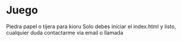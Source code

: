 # Juego
Piedra papel o tijera para kioru
Solo debes iniciar el index.html y listo, cualquier duda contactarme via email o llamada
